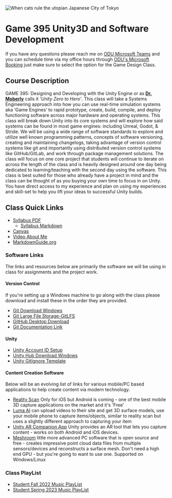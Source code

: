 ![When cats rule the utopian Japanese City of Tokyo](./Images/DALLE/Spring2023.png)

# Game 395 Unity3D and Software Development

If you have any questions please reach me on [ODU Microsoft Teams](https://teams.microsoft.com/l/chat/0/0?users=jshull@odu.edu) and you can schedule time via my office hours through [ODU's Microsoft Booking](https://outlook.office.com/bookwithme/user/a264cdcc1bda4ce4884e4b052b89bdc3@odu.edu/meetingtype/RDiapeLfhkq1XJ5topb6_g2?anonymous) just make sure to select the option for the Game Design Class.

## Course Description

GAME 395: Designing and Developing with the Unity Engine or as **[Dr. Moberly](https://www.odu.edu/directory/people/k/kmoberly)** calls it *'Unity Zero to Hero'*. This class will take a Systems Engineering approach into how you can use real-time simulation systems aka ‘Game Engines’ to rapid prototype, create, build, compile, and deploy functioning software across major hardware and operating systems. This class will break down Unity into its core systems and will explore how said systems can be found in most game engines: including Unreal, Godot, & Stride. We will be using a wide range of software standards to explore and utilize well known programming patterns, concepts of software versioning, creating and maintaining changelogs, taking advantage of version control systems like git and importantly using distributed version control systems like GitHub/GitLab, and work through package management solutions. The class will focus on one core project that students will continue to iterate on across the length of the class and is heavily designed around one day being dedicated to learning/teaching with the second day using the software. This class is best suited for those who already have a project in mind and the class can be thought of as you buying your own time to focus in on Unity. You have direct access to my experience and plan on using my experiences and skill-set to help you lift your ideas to successful Unity builds.

## Class Quick Links

* [Syllabus PDF](./Docs/Syllabus.pdf)
  * [Syllabus Markdown](./Docs/Syllabus.md)
* [Canvas](https://canvas.odu.edu/courses/138109)
* [Video About Me](https://youtu.be/F-wHUHyhsLw)
* [MarkdownGuide.org](https://www.markdownguide.org/)

### Software Links

The links and resources below are primarily the software we will be using in class for assignments and the project work.

#### Version Control

If you're setting up a Windows machine to go along with the class please download and install these in the order they are provided.

* [Git Download Windows](https://git-scm.com/download/win)
* [Git Large File Storage-GitLFS](https://git-lfs.com/)
* [GitHub Desktop Download](https://desktop.github.com/)
* [Git Documentation Link](https://git-scm.com/docs)

#### Unity

* [Unity Account ID Setup](https://id.unity.com/en/conversations/c2016f3e-64f8-49dd-aab3-7dbbd1246252001f?view=register)
* [Unity Hub Download Windows](https://public-cdn.cloud.unity3d.com/hub/prod/UnityHubSetup.exe?_ga=2.84960474.216678318.1673466041-215617741.1670276335&_gac=1.186748634.1671739732.CjwKCAiAnZCdBhBmEiwA8nDQxejInOjjSGflQNg_ljlR4V4ugOfktvmxEWIGjm1D-1quNhOBbgzWUBoCWtMQAvD_BwE)
* [Unity GitIgnore Template](https://github.com/github/gitignore/blob/main/Unity.gitignore)

#### Content Creation Software

Below will be an evolving list of links for various mobile/PC based applications to help create content via modern technology.

* [Reality Scan](https://www.unrealengine.com/en-US/blog/realityscan-is-now-free-to-download-on-ios) Only for iOS but Android is coming - one of the best mobile 3D capture applications on the market and it's 'Free'
* [Luma AI](https://lumalabs.ai/) can upload videos to their site and get 3D surface models, use your mobile phone to capture items/objects, similar to reality scan but uses a slightly different approach to capturing your item
* [Unity AR Companion App](https://blog.unity.com/technology/the-ar-companion-app-is-now-available) Unity provides an AR tool that lets you capture content - works on both Android and iOS devices.
* [Meshroom](https://alicevision.org/#meshroom) little more advanced PC software that is open source and free - creates impressive point cloud data files from multiple sensors/devices and reconstructs a surface mesh. Don't need a high end GPU - but you're going to want to use one. Supported on Windows/Linux

### Class PlayList

* [Student Fall 2022 Music PlayList](https://music.apple.com/us/playlist/game-395-23699/pl.u-xlyNEdNCDpkae)
* [Student Spring 2023 Music PlayList](https://music.apple.com/us/playlist/game395-odu-33915/pl.u-KVXBk1vFRmZPd)
